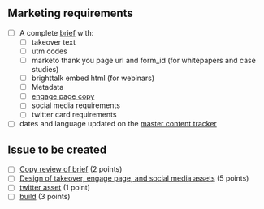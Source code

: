 
## Marketing requirements

- [ ] A complete [brief]() with:
    - [ ] takeover text
    - [ ] utm codes
    - [ ] marketo thank you page url and form_id (for whitepapers and case studies)
    - [ ] brighttalk embed html (for webinars)
    - [ ] Metadata
    - [ ] [engage page copy]()
    - [ ] social media requirements
    - [ ] twitter card requirements
- [ ] dates and language updated on the [master content tracker](https://docs.google.com/spreadsheets/d/1MaFd-ZHWpRVjIP9Sj_dOCIGOtl-GJYbrXewt5EG4m80/edit#gid=564832475)

## Issue to be created

- [ ] [Copy review of brief](https://github.com/canonical-web-and-design/ubuntu.com/issues/new?title=[takeover]+Review+takeover+and+engage+page+copy) (2 points)
- [ ] [Design of takeover, engage page, and social media assets](https://github.com/canonical-web-and-design/ubuntu.com/issues/new?title=[takeover]+social+assets&body=Create+assets+for+takeover,+engage+page,+and+social+media) (5 points)
- [ ] [twitter asset](https://github.com/canonical-web-and-design/ubuntu.com/issues/new?title=[takeover]+twitter+asset) (1 point)
- [ ] [build](https://github.com/canonical-web-and-design/ubuntu.com/issues/new?title=[takeover]+Build) (3 points)
